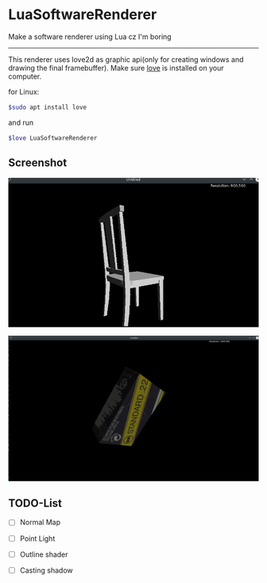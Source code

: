 # LuaSoftwareRenderer
Make a software renderer using Lua cz I'm boring

---

This renderer uses love2d as graphic api(only for creating windows and drawing the final framebuffer). Make sure [love](https://love2d.org/wiki/Main_Page) is installed on your computer.

for Linux:

``` bash
$sudo apt install love
```

and run

```bash	
$love LuaSoftwareRenderer
```

## Screenshot



![](Screenshot/LuaSR_2.png)

![](Screenshot/LuaSR_3.png)



## TODO-List

- [ ] Normal Map
- [ ] Point Light
- [ ] Outline shader
- [ ] Casting shadow

